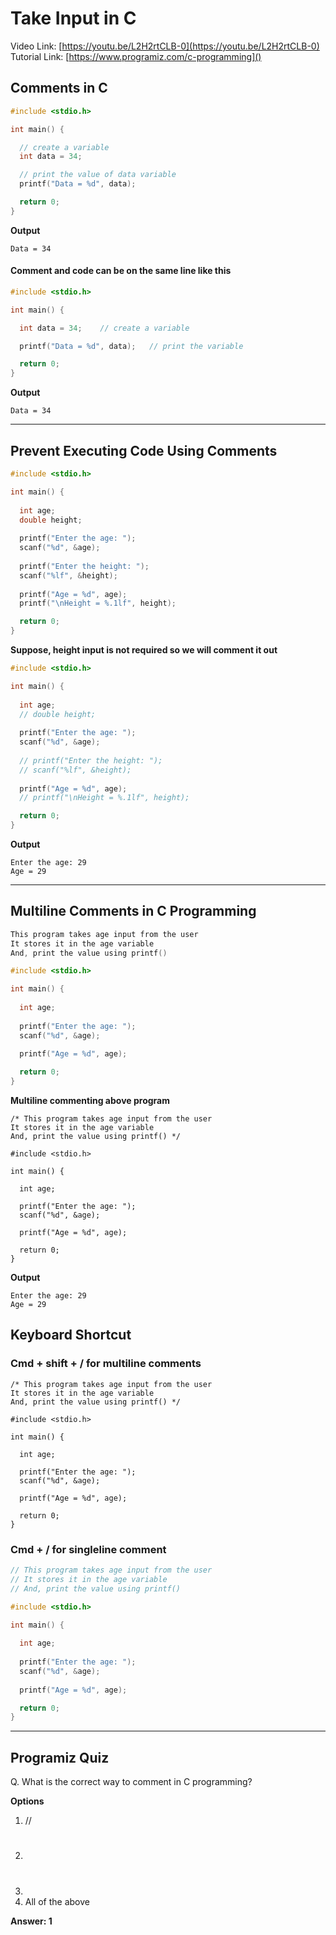 # Take Input in C
Video Link: [https://youtu.be/L2H2rtCLB-0](https://youtu.be/L2H2rtCLB-0)
Tutorial Link: [https://www.programiz.com/c-programming]()

## Comments in C
```c
#include <stdio.h>

int main() {

  // create a variable
  int data = 34;

  // print the value of data variable
  printf("Data = %d", data);

  return 0;
}

```

**Output**

```
Data = 34
```


#### Comment and code can be on the same line like this


```c
#include <stdio.h>

int main() {

  int data = 34;    // create a variable

  printf("Data = %d", data);   // print the variable

  return 0;
}

```

**Output**

```
Data = 34

```

---
## Prevent Executing Code Using Comments

```c
#include <stdio.h>

int main() {
    
  int age;
  double height;
  
  printf("Enter the age: ");
  scanf("%d", &age);
  
  printf("Enter the height: ");
  scanf("%lf", &height);
  
  printf("Age = %d", age);
  printf("\nHeight = %.1lf", height);

  return 0;
}

```

**Suppose, height input is not required so we will comment it out**

```c
#include <stdio.h>

int main() {
    
  int age;
  // double height;
  
  printf("Enter the age: ");
  scanf("%d", &age);
  
  // printf("Enter the height: ");
  // scanf("%lf", &height);
  
  printf("Age = %d", age);
  // printf("\nHeight = %.1lf", height);

  return 0;
}

```
**Output**

```
Enter the age: 29
Age = 29

```
---
## Multiline Comments in C Programming

```c
This program takes age input from the user
It stores it in the age variable
And, print the value using printf()

#include <stdio.h>

int main() {
    
  int age;
  
  printf("Enter the age: ");
  scanf("%d", &age);
 
  printf("Age = %d", age);

  return 0;
}

```

**Multiline commenting above program**


```
/* This program takes age input from the user
It stores it in the age variable
And, print the value using printf() */

#include <stdio.h>

int main() {
    
  int age;
  
  printf("Enter the age: ");
  scanf("%d", &age);
 
  printf("Age = %d", age);

  return 0;
}

```
**Output**

```
Enter the age: 29
Age = 29

```
## Keyboard Shortcut
### Cmd + shift + / for multiline comments

```
/* This program takes age input from the user
It stores it in the age variable
And, print the value using printf() */

#include <stdio.h>

int main() {
    
  int age;
  
  printf("Enter the age: ");
  scanf("%d", &age);
 
  printf("Age = %d", age);

  return 0;
}

```
###  Cmd + / for singleline comment

```c
// This program takes age input from the user
// It stores it in the age variable
// And, print the value using printf()

#include <stdio.h>

int main() {
    
  int age;
  
  printf("Enter the age: ");
  scanf("%d", &age);
 
  printf("Age = %d", age);

  return 0;
}

```

---
## Programiz Quiz
Q.  What is the correct way to comment in C programming?

**Options**
1. //
2. #
3. <!--->
4. All of the above

**Answer: 1**